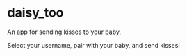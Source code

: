 # daisy_too

An app for sending kisses to your baby.

Select your username, pair with your baby, and send kisses!
